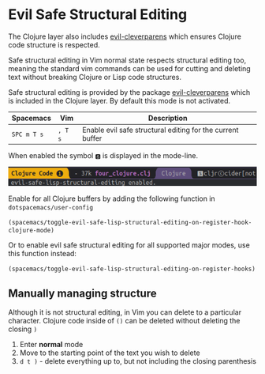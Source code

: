 # Evil Safe Structural Editing

The Clojure layer also includes [evil-cleverparens](http://spacemacs.org/layers/+vim/evil-cleverparens/README.html) which ensures Clojure code structure is respected.

Safe structural editing in Vim normal state respects structural editing too, meaning the standard vim commands can be used for cutting and deleting text without breaking Clojure or Lisp code structures.

Safe structural editing is provided by the package [evil-cleverparens](https://github.com/luxbock/evil-cleverparens) which is included in the Clojure layer. By default this mode is not activated.

| Spacemacs   | Vim     | Description                                                |
|-------------|---------|------------------------------------------------------------|
| `SPC m T s` | `, T s` | Enable evil safe structural editing for the current buffer |

When enabled the symbol `🆂` is displayed in the mode-line.

![Spacemacs - Clojure - Safe Structural Editing mode enabled](/images/spacemacs-clojure-safe-structural-editing-mode.png)

Enable for all Clojure buffers by adding the following function in `dotspacemacs/user-config`

```
(spacemacs/toggle-evil-safe-lisp-structural-editing-on-register-hook-clojure-mode)
```

Or to enable evil safe structural editing for all supported major modes, use this function instead:

```
(spacemacs/toggle-evil-safe-lisp-structural-editing-on-register-hooks)
```


## Manually managing structure

Although it is not structural editing, in Vim you can delete to a particular character. Clojure code inside of `()` can be deleted without deleting the closing `)`

1. Enter **normal** mode
2. Move to the starting point of the text you wish to delete
3. `d t )` - delete everything up to, but not including the closing parenthesis
